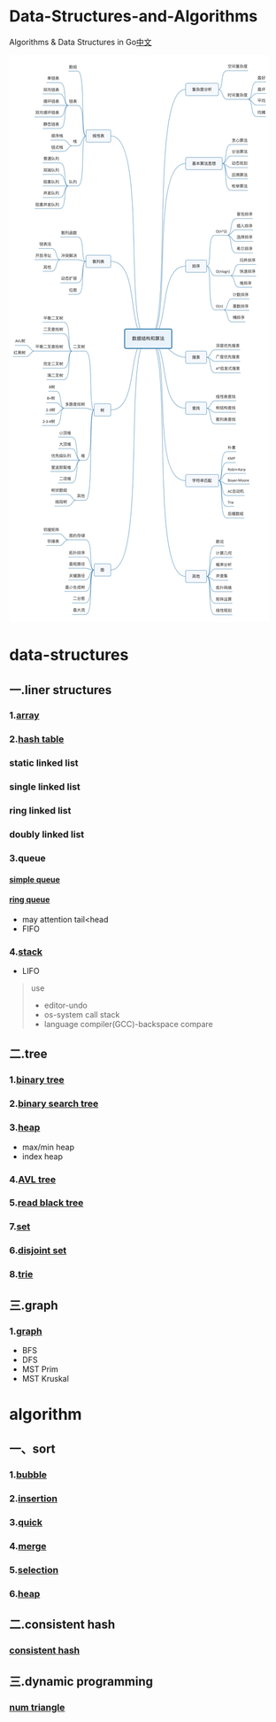 # Data-Structures-and-Algorithms
Algorithms & Data Structures in Go[中文](README_zh.md)

![大纲](https://github.com/tfbrother/Data-Structures-and-Algorithms/blob/master/xmind.jpg?raw=true)

# data-structures
## 一.liner structures
### 1.[array](data-structures/list/sequence.go)
### 2.[hash table](data-structures/hash-table/)
### static linked list
### single linked list
### ring linked list
### doubly linked list
### 3.queue
#### [simple queue](data-structures/queue/queue.go)
#### [ring queue](data-structures/queue/ring.go)
* may attention tail<head
* FIFO

### 4.[stack](data-structures/stack/stack.go)
* LIFO
> use
> - editor-undo
> - os-system call stack
> - language compiler(GCC)-backspace compare

## 二.tree
### 1.[binary tree](data-structures/binary-tree)
### 2.[binary search tree](data-structures/binary-search-tree/)
### 3.[heap](data-structures/heap/)
* max/min heap
* index heap

### 4.[AVL tree](data-structures/avl-tree/)
### 5.[read black tree](data-structures/read-black-tree/)
### 7.[set](data-structures/set/)
### 6.[disjoint set](data-structures/union-find/)
### 8.[trie](data-structures/trie/)

## 三.graph
### 1.[graph](data-structures/graph/)
* BFS
* DFS
* MST Prim 
* MST Kruskal


# algorithm
## 一、sort
### 1.[bubble](algorithms/sorting/bubble.go)
### 2.[insertion](algorithms/sorting/insertion.go)
### 3.[quick](algorithms/sorting/quick.go)
### 4.[merge](algorithms/sorting/merge.go)
### 5.[selection](algorithms/sorting/selection.go)
### 6.[heap](algorithms/sorting/heap.go)
## 二.consistent hash
### [consistent hash](algorithms/consistenthash/consistenthash.go)
## 三.dynamic programming
### [num triangle](algorithms/dynamic-programming)


